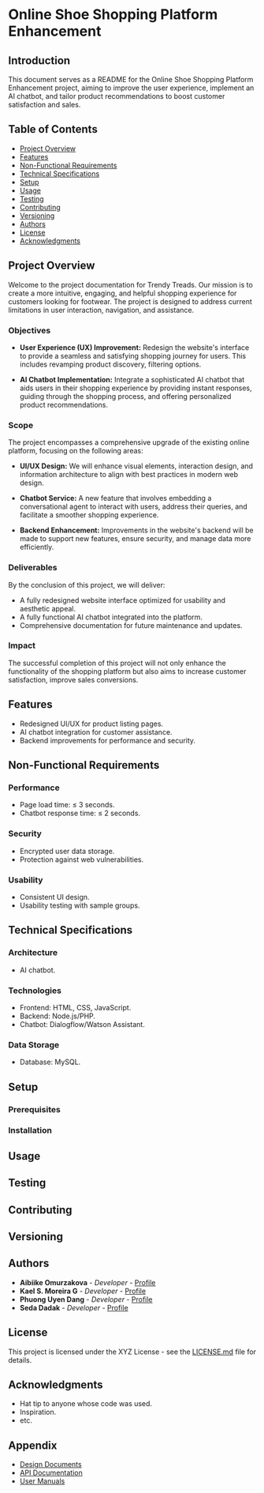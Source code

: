 # Online Shoe Shopping Platform Enhancement

## Introduction
This document serves as a README for the Online Shoe Shopping Platform Enhancement project, aiming to improve the user experience, implement an AI chatbot, and tailor product recommendations to boost customer satisfaction and sales.

## Table of Contents
- [Project Overview](#project-overview)
- [Features](#features)
- [Non-Functional Requirements](#non-functional-requirements)
- [Technical Specifications](#technical-specifications)
- [Setup](#setup)
- [Usage](#usage)
- [Testing](#testing)
- [Contributing](#contributing)
- [Versioning](#versioning)
- [Authors](#authors)
- [License](#license)
- [Acknowledgments](#acknowledgments)

## Project Overview

Welcome to the project documentation for Trendy Treads. Our mission is to create a more intuitive, engaging, and helpful shopping experience for customers looking for footwear. The project is designed to address current limitations in user interaction, navigation, and assistance.

### Objectives
- **User Experience (UX) Improvement:** Redesign the website's interface to provide a seamless and satisfying shopping journey for users. This includes revamping product discovery, filtering options.
  
- **AI Chatbot Implementation:** Integrate a sophisticated AI chatbot that aids users in their shopping experience by providing instant responses, guiding through the shopping process, and offering personalized product recommendations.

### Scope
The project encompasses a comprehensive upgrade of the existing online platform, focusing on the following areas:
- **UI/UX Design:** We will enhance visual elements, interaction design, and information architecture to align with best practices in modern web design.
  
- **Chatbot Service:** A new feature that involves embedding a conversational agent to interact with users, address their queries, and facilitate a smoother shopping experience.

- **Backend Enhancement:** Improvements in the website's backend will be made to support new features, ensure security, and manage data more efficiently.

### Deliverables
By the conclusion of this project, we will deliver:
- A fully redesigned website interface optimized for usability and aesthetic appeal.
- A fully functional AI chatbot integrated into the platform.
- Comprehensive documentation for future maintenance and updates.

### Impact
The successful completion of this project will not only enhance the functionality of the shopping platform but also aims to increase customer satisfaction, improve sales conversions.


## Features
- Redesigned UI/UX for product listing pages.
- AI chatbot integration for customer assistance.
- Backend improvements for performance and security.

## Non-Functional Requirements
### Performance
- Page load time: ≤ 3 seconds.
- Chatbot response time: ≤ 2 seconds.

### Security
- Encrypted user data storage.
- Protection against web vulnerabilities.

### Usability
- Consistent UI design.
- Usability testing with sample groups.

## Technical Specifications
### Architecture
- AI chatbot.

### Technologies
- Frontend: HTML, CSS, JavaScript.
- Backend: Node.js/PHP.
- Chatbot: Dialogflow/Watson Assistant.

### Data Storage
- Database: MySQL.

## Setup


### Prerequisites


### Installation


## Usage


## Testing


## Contributing


## Versioning


## Authors
- **Aibiike Omurzakova** - *Developer* - [Profile](https://github.com/aibii)
- **Kael S. Moreira G** - *Developer* - [Profile](https://github.com/KaelSM)
- **Phuong Uyen Dang** - *Developer* - [Profile](https://github.com/phuonguyen0014)
- **Seda Dadak** - *Developer* - [Profile](https://github.com/se6da6)

## License
This project is licensed under the XYZ License - see the [LICENSE.md](LICENSE.md) file for details.

## Acknowledgments
- Hat tip to anyone whose code was used.
- Inspiration.
- etc.

## Appendix
- [Design Documents](/docs/design.md)
- [API Documentation](/docs/api.md)
- [User Manuals](/docs/manual.md)
